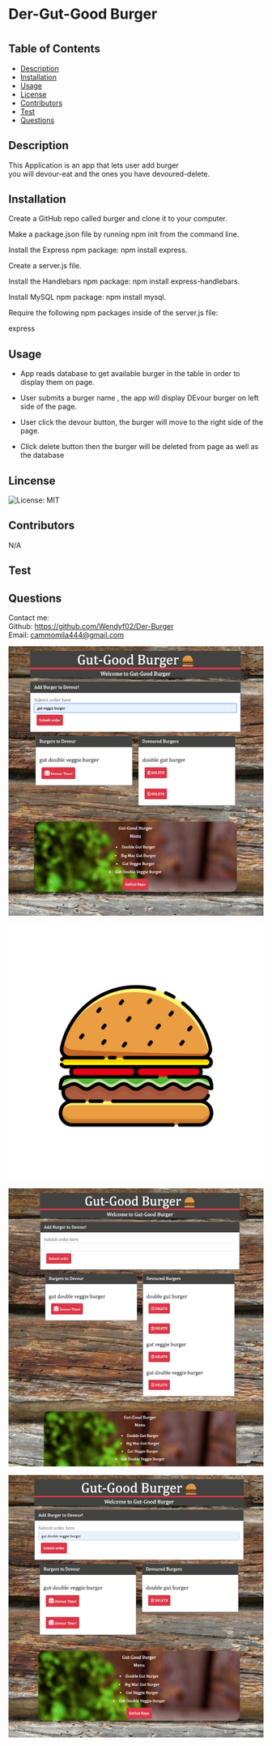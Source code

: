 # Der-Gut-Good Burger
 # 
  ## Table of Contents
  * [Description](#description)
  * [Installation](#installation)
  * [Usage](#usage)
  * [License](#license)
  * [Contributors](#contributors)
  * [Test](#test)
  * [Questions](#questions)
  
  ## Description
   This Application is an app that lets user add burger    
   you will devour-eat and the ones you have devoured-delete.    


  ## Installation
  
 Create a GitHub repo called burger and clone it to your computer.

 Make a package.json file by running npm init from the command line.

 Install the Express npm package: npm install express.

 Create a server.js file.

 Install the Handlebars npm package: npm install express-handlebars.

 Install MySQL npm package: npm install mysql.
 
 Require the following npm packages inside of the server.js file:

 express

  ## Usage
  * App reads database to get available burger in the table in order 
    to display them on page.

  * User submits a burger name , the app will display  DEvour burger on 
     left side of the page.

  *  User click the devour button, the burger will move to the right side
     of the page.
 
  * Click delete button then the burger will be deleted from page as well 
    as the database


  ## Lincense
  ![License: MIT](https://img.shields.io/badge/License-MIT-yellow.svg)

  ## Contributors
   N/A  

  ## Test
  
  

  ## Questions

  Contact me:   
  Github: https://github.com/Wendyf02/Der-Burger  
  Email: cammomila444@gmail.com

 ![GitHub](public/assets/img/burger1.png)

 ![GitHub](public/assets/img/burger2.png)

 ![GitHub](public/assets/img/burger3.png)

 ![GitHub](public/assets/img/buger4.png)